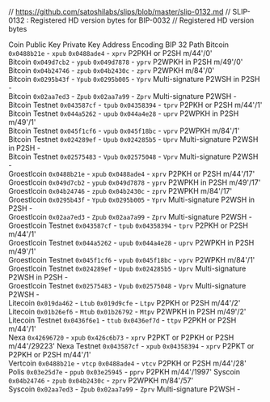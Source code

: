 // https://github.com/satoshilabs/slips/blob/master/slip-0132.md
// SLIP-0132 : Registered HD version bytes for BIP-0032
// Registered HD version bytes

Coin                                       Public Key             Private Key            Address Encoding                  BIP 32 Path 
Bitcoin                                    `0x0488b21e` - `xpub`  `0x0488ade4` - `xprv`  P2PKH or P2SH                     m/44'/0'    
Bitcoin                                    `0x049d7cb2` - `ypub`  `0x049d7878` - `yprv`  P2WPKH in P2SH                    m/49'/0'    
Bitcoin                                    `0x04b24746` - `zpub`  `0x04b2430c` - `zprv`  P2WPKH                            m/84'/0'    
Bitcoin                                    `0x0295b43f` - `Ypub`  `0x0295b005` - `Yprv`  Multi-signature P2WSH in P2SH     -           
Bitcoin                                    `0x02aa7ed3` - `Zpub`  `0x02aa7a99` - `Zprv`  Multi-signature P2WSH             -           
Bitcoin Testnet                            `0x043587cf` - `tpub`  `0x04358394` - `tprv`  P2PKH or P2SH                     m/44'/1'    
Bitcoin Testnet                            `0x044a5262` - `upub`  `0x044a4e28` - `uprv`  P2WPKH in P2SH                    m/49'/1'    
Bitcoin Testnet                            `0x045f1cf6` - `vpub`  `0x045f18bc` - `vprv`  P2WPKH                            m/84'/1'    
Bitcoin Testnet                            `0x024289ef` - `Upub`  `0x024285b5` - `Uprv`  Multi-signature P2WSH in P2SH     -           
Bitcoin Testnet                            `0x02575483` - `Vpub`  `0x02575048` - `Vprv`  Multi-signature P2WSH             -           
Groestlcoin                                `0x0488b21e` - `xpub`  `0x0488ade4` - `xprv`  P2PKH or P2SH                     m/44'/17'   
Groestlcoin                                `0x049d7cb2` - `ypub`  `0x049d7878` - `yprv`  P2WPKH in P2SH                    m/49'/17'   
Groestlcoin                                `0x04b24746` - `zpub`  `0x04b2430c` - `zprv`  P2WPKH                            m/84'/17'   
Groestlcoin                                `0x0295b43f` - `Ypub`  `0x0295b005` - `Yprv`  Multi-signature P2WSH in P2SH     -           
Groestlcoin                                `0x02aa7ed3` - `Zpub`  `0x02aa7a99` - `Zprv`  Multi-signature P2WSH             -           
Groestlcoin Testnet                        `0x043587cf` - `tpub`  `0x04358394` - `tprv`  P2PKH or P2SH                     m/44'/1'    
Groestlcoin Testnet                        `0x044a5262` - `upub`  `0x044a4e28` - `uprv`  P2WPKH in P2SH                    m/49'/1'    
Groestlcoin Testnet                        `0x045f1cf6` - `vpub`  `0x045f18bc` - `vprv`  P2WPKH                            m/84'/1'    
Groestlcoin Testnet                        `0x024289ef` - `Upub`  `0x024285b5` - `Uprv`  Multi-signature P2WSH in P2SH     -           
Groestlcoin Testnet                        `0x02575483` - `Vpub`  `0x02575048` - `Vprv`  Multi-signature P2WSH             -           
Litecoin                                   `0x019da462` - `Ltub`  `0x019d9cfe` - `Ltpv`  P2PKH or P2SH                     m/44'/2'    
Litecoin                                   `0x01b26ef6` - `Mtub`  `0x01b26792` - `Mtpv`  P2WPKH in P2SH                    m/49'/2'    
Litecoin Testnet                           `0x0436f6e1` - `ttub`  `0x0436ef7d` - `ttpv`  P2PKH or P2SH                     m/44'/1'    
Nexa                                       `0x42696720` - `xpub`  `0x426c6b73` - `xprv`  P2PKT or P2PKH or P2SH            m/44'/29223'
Nexa Testnet                               `0x043587cf` - `xpub`  `0x04358394` - `xprv`  P2PKT or P2PKH or P2SH            m/44'/1'    
Vertcoin                                   `0x0488b21e` - `vtcp`  `0x0488ade4` - `vtcv`  P2PKH or P2SH                     m/44'/28'   
Polis                                      `0x03e25d7e` - `ppub`  `0x03e25945` - `pprv`  P2PKH                             m/44'/1997' 
Syscoin                                    `0x04b24746` - `zpub`  `0x04b2430c` - `zprv`  P2WPKH                            m/84'/57'   
Syscoin                                    `0x02aa7ed3` - `Zpub`  `0x02aa7a99` - `Zprv`  Multi-signature P2WSH             -           


